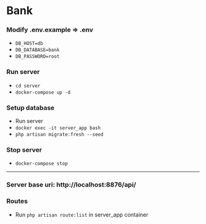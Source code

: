 # Bank

### Modify .env.example => .env
- `DB_HOST=db`
- `DB_DATABASE=bank`
- `DB_PASSWORD=root`

### Run server
- `cd server`
- `docker-compose up -d`

### Setup database
- Run server
- `docker exec -it server_app bash`
- `php artisan migrate:fresh --seed`

### Stop server 
- `docker-compose stop`

----

### Server base uri: http://localhost:8876/api/
### Routes
- Run `php artisan route:list` in server_app container
